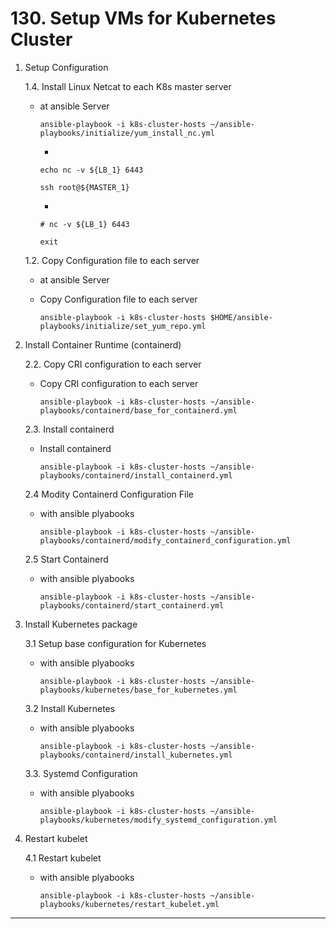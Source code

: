 # **130. Setup VMs for Kubernetes Cluster**

1. Setup Configuration


    1.4. Install Linux Netcat to each K8s master server

    - at ansible Server

          ansible-playbook -i k8s-cluster-hosts ~/ansible-playbooks/initialize/yum_install_nc.yml

        -

          echo nc -v ${LB_1} 6443

          ssh root@${MASTER_1}
        -
        
          # nc -v ${LB_1} 6443

          exit


    1.2. Copy Configuration file to each server

    - at ansible Server

    - Copy Configuration file to each server

          ansible-playbook -i k8s-cluster-hosts $HOME/ansible-playbooks/initialize/set_yum_repo.yml


2. Install Container Runtime (containerd)

    2.2. Copy CRI configuration to each server

    - Copy CRI configuration to each server

          ansible-playbook -i k8s-cluster-hosts ~/ansible-playbooks/containerd/base_for_containerd.yml

    2.3. Install containerd
    - Install containerd

          ansible-playbook -i k8s-cluster-hosts ~/ansible-playbooks/containerd/install_containerd.yml


    2.4 Modity Containerd Configuration File
    - with ansible plyabooks

          ansible-playbook -i k8s-cluster-hosts ~/ansible-playbooks/containerd/modify_containerd_configuration.yml

    2.5 Start Containerd
    - with ansible plyabooks
          
          ansible-playbook -i k8s-cluster-hosts ~/ansible-playbooks/containerd/start_containerd.yml

         
3. Install Kubernetes package

    3.1 Setup base configuration for Kubernetes
    - with ansible plyabooks

          ansible-playbook -i k8s-cluster-hosts ~/ansible-playbooks/kubernetes/base_for_kubernetes.yml

    3.2 Install Kubernetes
    - with ansible plyabooks    


          ansible-playbook -i k8s-cluster-hosts ~/ansible-playbooks/containerd/install_kubernetes.yml


    3.3. Systemd Configuration
    - with ansible plyabooks    

          ansible-playbook -i k8s-cluster-hosts ~/ansible-playbooks/kubernetes/modify_systemd_configuration.yml

4. Restart kubelet

    4.1  Restart kubelet
    - with ansible plyabooks 

          ansible-playbook -i k8s-cluster-hosts ~/ansible-playbooks/kubernetes/restart_kubelet.yml

---
